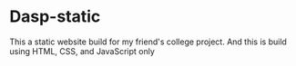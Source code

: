 # Dasp-static

This a static website build for my friend's college project.
And this is build using HTML, CSS, and JavaScript only
